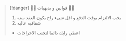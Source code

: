 >[!danger]  🧑‍⚖️ قوانين  و  بديهيات  🧑‍⚖️ 
> 1. يجب الالتزام بوقت الدفع و اقل شيء راح يكون العقد سنه
> 2. شفافيه عاليه 
> 	- اعطي رايك دائما لتجنب الاحراجات

